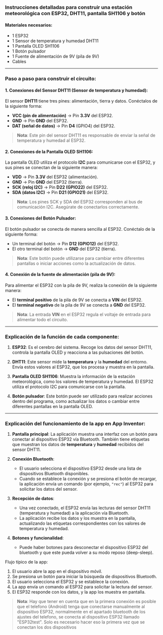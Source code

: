 ### Instrucciones detalladas para construir una estación meteorológica con ESP32, DHT11, pantalla SH1106 y botón

#### Materiales necesarios:
- 1 ESP32
- 1 Sensor de temperatura y humedad DHT11
- 1 Pantalla OLED SH1106
- 1 Botón pulsador
- 1 Fuente de alimentación de 9V (pila de 9V)
- Cables

---

### **Paso a paso para construir el circuito**:

#### 1. **Conexiones del Sensor DHT11 (Sensor de temperatura y humedad)**:
   El sensor **DHT11** tiene tres pines: alimentación, tierra y datos. Conéctalos de la siguiente forma:
   
   - **VCC (pin de alimentación)** → Pin **3.3V** del ESP32.
   - **GND** → Pin **GND** del ESP32.
   - **DAT (señal de datos)** → Pin **D4** (GPIO4) del ESP32.

   > **Nota**: Este pin del sensor DHT11 es responsable de enviar la señal de temperatura y humedad al ESP32.

#### 2. **Conexiones de la Pantalla OLED SH1106**:
   La pantalla OLED utiliza el protocolo **I2C** para comunicarse con el ESP32, y sus pines se conectan de la siguiente manera:
   
   - **VDD** → Pin **3.3V** del ESP32 (alimentación).
   - **GND** → Pin **GND** del ESP32 (tierra).
   - **SCK (reloj I2C)** → Pin **D22 (GPIO22)** del ESP32.
   - **SDA (datos I2C)** → Pin **D21 (GPIO21)** del ESP32.

   > **Nota**: Los pines SCK y SDA del ESP32 corresponden al bus de comunicación I2C. Asegúrate de conectarlos correctamente.

#### 3. **Conexiones del Botón Pulsador**:
   El botón pulsador se conecta de manera sencilla al ESP32. Conéctalo de la siguiente forma:
   
   - Un terminal del botón → Pin **D12 (GPIO12)** del ESP32.
   - El otro terminal del botón → **GND** del ESP32 (tierra).

   > **Nota**: Este botón puede utilizarse para cambiar entre diferentes pantallas o iniciar acciones como la actualización de datos.

#### 4. **Conexión de la fuente de alimentación (pila de 9V)**:
   Para alimentar el ESP32 con la pila de 9V, realiza la conexión de la siguiente manera:

   - El **terminal positivo** de la pila de 9V se conecta a **VIN** del ESP32.
   - El **terminal negativo** de la pila de 9V se conecta a **GND** del ESP32.

   > **Nota**: La entrada **VIN** en el ESP32 regula el voltaje de entrada para alimentar todo el circuito.

---

### **Explicación de la función de cada componente**:

1. **ESP32**: Es el cerebro del sistema. Recoge los datos del sensor DHT11, controla la pantalla OLED y reacciona a las pulsaciones del botón.
  
2. **DHT11**: Este sensor mide la **temperatura** y la **humedad** del entorno. Envía estos valores al ESP32, que los procesa y muestra en la pantalla.

3. **Pantalla OLED SH1106**: Muestra la información de la estación meteorológica, como los valores de temperatura y humedad. El ESP32 utiliza el protocolo I2C para comunicarse con la pantalla.

4. **Botón pulsador**: Este botón puede ser utilizado para realizar acciones dentro del programa, como actualizar los datos o cambiar entre diferentes pantallas en la pantalla OLED.

---

### **Explicación del funcionamiento de la app en App Inventor:**

1. **Pantalla principal**: La aplicación muestra una interfaz con un botón para conectar al dispositivo ESP32 vía Bluetooth. También tiene etiquetas que muestran los datos de **temperatura** y **humedad** recibidos del sensor DHT11.

2. **Conexión Bluetooth**:
   - El usuario selecciona el dispositivo ESP32 desde una lista de dispositivos Bluetooth disponibles.
   - Cuando se establece la conexión y se presiona el botón de recargar, la aplicación envía un comando (por ejemplo, `"rec"`) al ESP32 para solicitar los datos del sensor.

3. **Recepción de datos**:
   - Una vez conectado, el ESP32 envía las lecturas del sensor DHT11 (temperatura y humedad) a la aplicación vía Bluetooth.
   - La aplicación recibe los datos y los muestra en la pantalla, actualizando las etiquetas correspondientes con los valores de temperatura y humedad.

4. **Botones y funcionalidad**:
   - Puede haber botones para desconectar el dispositivo ESP32 del bluetooth y que este pueda volver a su modo reposo (deep-sleep).

Flujo típico de la app:

1. El usuario abre la app en el dispositivo móvil.
2. Se presiona un botón para iniciar la búsqueda de dispositivos Bluetooth.
3. El usuario selecciona el ESP32 y se establece la conexión.
4. La app envía un comando al ESP32 para solicitar la lectura del sensor.
5. El ESP32 responde con los datos, y la app los muestra en pantalla.

> **Nota**: Hay que tener en cuenta que en la primera conexión es posible que el telefono (Android) tenga que conectarse manualmente al dispositivo ESP32, normalmente en el apartado bluetooth de los ajustes del telefono, se conecta al dispositivo ESP32 llamado "ESP32test". Solo es necesario hacer eso la primera vez que se conectan los dos dispositivos
